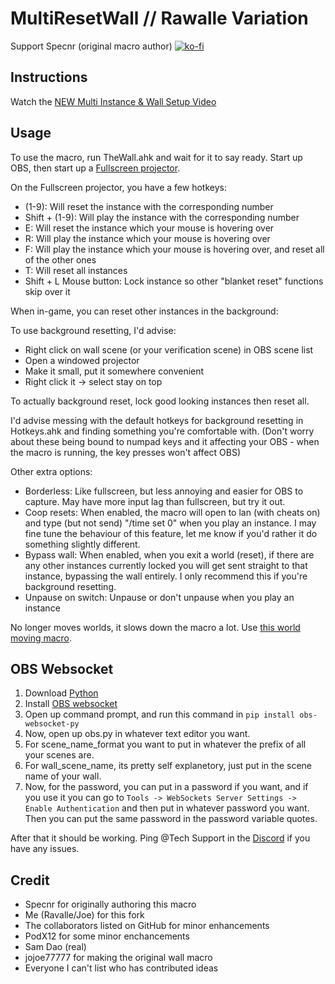 # MultiResetWall // Rawalle Variation
Support Specnr (original macro author)
[![ko-fi](https://ko-fi.com/img/githubbutton_sm.svg)](https://ko-fi.com/specnr)

## Instructions

Watch the [NEW Multi Instance & Wall Setup Video](https://youtu.be/0xAHMW93MQw)

## Usage

To use the macro, run TheWall.ahk and wait for it to say ready. Start up OBS, then start up a [Fullscreen projector](https://youtu.be/9YqZ6Ogv3rk).

On the Fullscreen projector, you have a few hotkeys: 
- (1-9): Will reset the instance with the corresponding number
- Shift + (1-9): Will play the instance with the corresponding number
- E: Will reset the instance which your mouse is hovering over
- R: Will play the instance which your mouse is hovering over
- F: Will play the instance which your mouse is hovering over, and reset all of the other ones
- T: Will reset all instances
- Shift + L Mouse button: Lock instance so other "blanket reset" functions skip over it

When in-game, you can reset other instances in the background:

To use background resetting, I'd advise:
- Right click on wall scene (or your verification scene) in OBS scene list
- Open a windowed projector
- Make it small, put it somewhere convenient
- Right click it -> select stay on top

To actually background reset, lock good looking instances then reset all.

I'd advise messing with the default hotkeys for background resetting in Hotkeys.ahk and finding something you're comfortable with.
(Don't worry about these being bound to numpad keys and it affecting your OBS - when the macro is running, the key presses won't affect OBS)

Other extra options:
- Borderless: Like fullscreen, but less annoying and easier for OBS to capture. May have more input lag than fullscreen, but try it out.
- Coop resets: When enabled, the macro will open to lan (with cheats on) and type (but not send) "/time set 0" when you play an instance. I may fine tune the behaviour of this feature, let me know if you'd rather it do something slightly different.
- Bypass wall: When enabled, when you exit a world (reset), if there are any other instances currently locked you will get sent straight to that instance, bypassing the wall entirely. I only recommend this if you're background resetting.
- Unpause on switch: Unpause or don't unpause when you play an instance

No longer moves worlds, it slows down the macro a lot. Use [this world moving macro](https://gist.github.com/Specnr/f7a5450d932a1277fdcd6c141ad7bf6a).

## OBS Websocket

1) Download [Python](https://www.python.org/downloads/)
2) Install [OBS websocket](https://obsproject.com/forum/resources/obs-websocket-remote-control-obs-studio-from-websockets.466/)
3) Open up command prompt, and run this command in `pip install obs-websocket-py`
4) Now, open up obs.py in whatever text editor you want. 
5) For scene_name_format you want to put in whatever the prefix of all your scenes are. 
6) For wall_scene_name, its pretty self explanetory, just put in the scene name of your wall.
7) Now, for the password, you can put in a password if you want, and if you use it you can go to `Tools -> WebSockets Server Settings -> Enable Authentication` and then put in whatever password you want. Then you can put the same password in the password variable quotes.

After that it should be working. Ping @Tech Support in the [Discord](https://discord.gg/tXxwrYw) if you have any issues.  

## Credit

- Specnr for originally authoring this macro
- Me (Ravalle/Joe) for this fork
- The collaborators listed on GitHub for minor enhancements
- PodX12 for some minor enchancements
- Sam Dao (real)
- jojoe77777 for making the original wall macro
- Everyone I can't list who has contributed ideas
